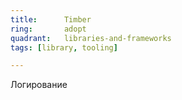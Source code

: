 ```yaml
---
title:      Timber
ring:       adopt
quadrant:   libraries-and-frameworks
tags: [library, tooling]

---
```


Логирование
